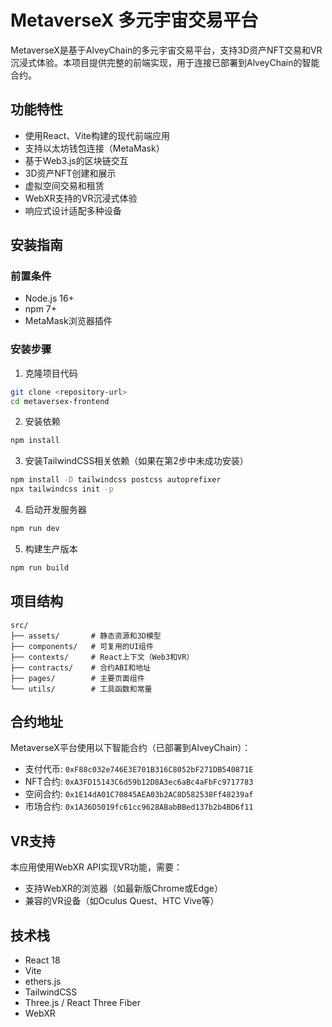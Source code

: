 # MetaverseX 多元宇宙交易平台

MetaverseX是基于AlveyChain的多元宇宙交易平台，支持3D资产NFT交易和VR沉浸式体验。本项目提供完整的前端实现，用于连接已部署到AlveyChain的智能合约。

## 功能特性

- 使用React、Vite构建的现代前端应用
- 支持以太坊钱包连接（MetaMask）
- 基于Web3.js的区块链交互
- 3D资产NFT创建和展示
- 虚拟空间交易和租赁
- WebXR支持的VR沉浸式体验
- 响应式设计适配多种设备

## 安装指南

### 前置条件

- Node.js 16+ 
- npm 7+
- MetaMask浏览器插件

### 安装步骤

1. 克隆项目代码
```bash
git clone <repository-url>
cd metaversex-frontend
```

2. 安装依赖
```bash
npm install
```

3. 安装TailwindCSS相关依赖（如果在第2步中未成功安装）
```bash
npm install -D tailwindcss postcss autoprefixer
npx tailwindcss init -p
```

4. 启动开发服务器
```bash
npm run dev
```

5. 构建生产版本
```bash
npm run build
```

## 项目结构

```
src/
├── assets/       # 静态资源和3D模型
├── components/   # 可复用的UI组件
├── contexts/     # React上下文（Web3和VR）
├── contracts/    # 合约ABI和地址
├── pages/        # 主要页面组件
└── utils/        # 工具函数和常量
```

## 合约地址

MetaverseX平台使用以下智能合约（已部署到AlveyChain）：

- 支付代币: `0xF88c032e746E3E701B316C8052bF271DB540871E`
- NFT合约: `0xA3FD15143C6d59b12D8A3ec6aBc4aFbFc9717783`
- 空间合约: `0x1E14dA01C70845AEA03b2AC8D582538Ff48239af`
- 市场合约: `0x1A36D5019fc61cc9628ABabBBed137b2b4BD6f11`

## VR支持

本应用使用WebXR API实现VR功能，需要：

- 支持WebXR的浏览器（如最新版Chrome或Edge）
- 兼容的VR设备（如Oculus Quest、HTC Vive等）

## 技术栈

- React 18
- Vite
- ethers.js
- TailwindCSS
- Three.js / React Three Fiber
- WebXR
